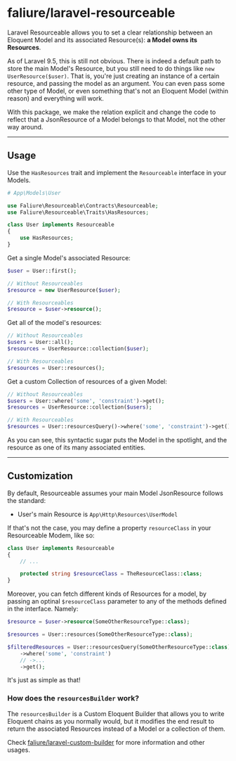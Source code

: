 # faliure/laravel-resourceable

Laravel Resourceable allows you to set a clear relationship between an Eloquent Model and its associated Resource(s): **a Model owns its Resources**.

As of Laravel 9.5, this is still not obvious. There is indeed a default path to store the main Model's Resource, but you still need to do things like `new UserResource($user)`. That is, you're just creating an instance of a certain resource, and passing the model as an argument. You can even pass some other type of Model, or even something that's not an Eloquent Model (within reason) and everything will work.

With this package, we make the relation explicit and change the code to reflect that a JsonResource of a Model belongs to that Model, not the other way around.

---

## Usage

Use the `HasResources` trait and implement the `Resourceable` interface in your Models.
```php
# App\Models\User

use Faliure\Resourceable\Contracts\Resourceable;
use Faliure\Resourceable\Traits\HasResources;

class User implements Resourceable
{
    use HasResources;
}
```

Get a single Model's associated Resource:
```php
$user = User::first();

// Without Resourceables
$resource = new UserResource($user);

// With Resourceables
$resource = $user->resource();
```

Get all of the model's resources:
```php
// Without Resourceables
$users = User::all();
$resources = UserResource::collection($user);

// With Resourceables
$resources = User::resources();
```

Get a custom Collection of resources of a given Model:
```php
// Without Resourceables
$users = User::where('some', 'constraint')->get();
$resources = UserResource::collection($users);

// With Resourceables
$resources = User::resourcesQuery()->where('some', 'constraint')->get();
```

As you can see, this syntactic sugar puts the Model in the spotlight, and the resource as one of its many associated entities.

---

## Customization

By default, Resourceable assumes your main Model JsonResource follows the standard:

- User's main Resource is `App\Http\Resources\UserModel`

If that's not the case, you may define a property `resourceClass` in your Resourceable Modem, like so:

```php
class User implements Resourceable
{
    // ...

    protected string $resourceClass = TheResourceClass::class;
}
```

Moreover, you can fetch different kinds of Resources for a model, by passing an optinal `$resourceClass` parameter to any of the methods defined in the interface. Namely:

```php
$resource = $user->resource(SomeOtherResourceType::class);

$resources = User::resources(SomeOtherResourceType::class);

$filteredResources = User::resourcesQuery(SomeOtherResourceType::class)
    ->where('some', 'constraint')
    // ->...
    ->get();
```

It's just as simple as that!


### How does the `resourcesBuilder` work?

The `resourcesBuilder` is a Custom Eloquent Builder that allows you to write Eloquent chains as you normally would, but it modifies the end result to return the associated Resources instead of a Model or a collection of them.

Check [faliure/laravel-custom-builder](https://github.com/faliure/laravel-custom-builder) for more information and other usages.

